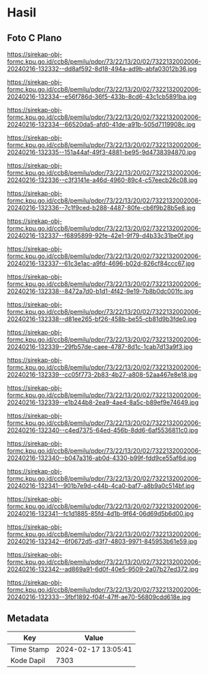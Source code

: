 # Hasil

## Foto C Plano

https://sirekap-obj-formc.kpu.go.id/ccb8/pemilu/pdpr/73/22/13/20/02/7322132002006-20240216-132332--dd8af592-8d18-494a-ad9b-abfa03012b36.jpg

https://sirekap-obj-formc.kpu.go.id/ccb8/pemilu/pdpr/73/22/13/20/02/7322132002006-20240216-132334--e56f786d-36f5-433b-8cd6-43c1cb5891ba.jpg

https://sirekap-obj-formc.kpu.go.id/ccb8/pemilu/pdpr/73/22/13/20/02/7322132002006-20240216-132334--66520da5-afd0-41de-a91b-505d7119908c.jpg

https://sirekap-obj-formc.kpu.go.id/ccb8/pemilu/pdpr/73/22/13/20/02/7322132002006-20240216-132335--151a44af-49f3-4881-be95-9d4738394870.jpg

https://sirekap-obj-formc.kpu.go.id/ccb8/pemilu/pdpr/73/22/13/20/02/7322132002006-20240216-132336--c3f3141e-a46d-4960-89c4-c57eecb26c08.jpg

https://sirekap-obj-formc.kpu.go.id/ccb8/pemilu/pdpr/73/22/13/20/02/7322132002006-20240216-132336--7c1f9ced-b288-4487-80fe-cb6f9b28b5e8.jpg

https://sirekap-obj-formc.kpu.go.id/ccb8/pemilu/pdpr/73/22/13/20/02/7322132002006-20240216-132337--f6895899-92fe-42e1-9f79-d4b33c31be0f.jpg

https://sirekap-obj-formc.kpu.go.id/ccb8/pemilu/pdpr/73/22/13/20/02/7322132002006-20240216-132337--61c3e1ac-a9fd-4696-b02d-826cf84ccc67.jpg

https://sirekap-obj-formc.kpu.go.id/ccb8/pemilu/pdpr/73/22/13/20/02/7322132002006-20240216-132338--8472a7d0-b1d1-4f42-9e19-7b8b0dc001fc.jpg

https://sirekap-obj-formc.kpu.go.id/ccb8/pemilu/pdpr/73/22/13/20/02/7322132002006-20240216-132338--d81ee265-bf26-458b-be55-cb81d9b3fde0.jpg

https://sirekap-obj-formc.kpu.go.id/ccb8/pemilu/pdpr/73/22/13/20/02/7322132002006-20240216-132339--29fb57de-caee-4787-8d1c-1cab7d13a9f3.jpg

https://sirekap-obj-formc.kpu.go.id/ccb8/pemilu/pdpr/73/22/13/20/02/7322132002006-20240216-132339--cc05f773-2b83-4b27-a808-52aa467e8e18.jpg

https://sirekap-obj-formc.kpu.go.id/ccb8/pemilu/pdpr/73/22/13/20/02/7322132002006-20240216-132339--e1b244b8-2ea9-4ae4-8a5c-b89ef9e74649.jpg

https://sirekap-obj-formc.kpu.go.id/ccb8/pemilu/pdpr/73/22/13/20/02/7322132002006-20240216-132340--c4ed7375-64ed-456b-8dd6-6af5536811c0.jpg

https://sirekap-obj-formc.kpu.go.id/ccb8/pemilu/pdpr/73/22/13/20/02/7322132002006-20240216-132340--b047a316-ab0d-4330-b99f-fdd9ce55af6d.jpg

https://sirekap-obj-formc.kpu.go.id/ccb8/pemilu/pdpr/73/22/13/20/02/7322132002006-20240216-132341--901b7e9d-c44b-4ca0-baf7-a8b9a0c514bf.jpg

https://sirekap-obj-formc.kpu.go.id/ccb8/pemilu/pdpr/73/22/13/20/02/7322132002006-20240216-132341--fc1d1885-85fd-4d1b-9f64-06d69d5b6d00.jpg

https://sirekap-obj-formc.kpu.go.id/ccb8/pemilu/pdpr/73/22/13/20/02/7322132002006-20240216-132342--6f0672d5-d3f7-4803-9971-845953b61e59.jpg

https://sirekap-obj-formc.kpu.go.id/ccb8/pemilu/pdpr/73/22/13/20/02/7322132002006-20240216-132342--ad869a91-6d0f-40e5-9509-2a07b27ed372.jpg

https://sirekap-obj-formc.kpu.go.id/ccb8/pemilu/pdpr/73/22/13/20/02/7322132002006-20240216-132333--3fbf1892-f04f-47ff-ae70-56809cdd618e.jpg


## Metadata

| Key        | Value               |
| ---------- | ------------------- |
| Time Stamp | 2024-02-17 13:05:41 |
| Kode Dapil | 7303                |



